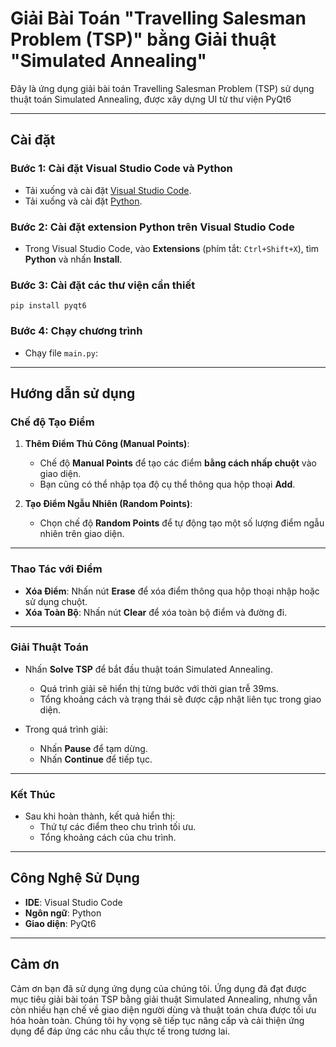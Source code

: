 
# **Giải Bài Toán "Travelling Salesman Problem (TSP)" bằng Giải thuật "Simulated Annealing"**

Đây là ứng dụng giải bài toán Travelling Salesman Problem (TSP) sử dụng thuật toán Simulated Annealing, được xây dựng UI từ thư viện PyQt6

---

## **Cài đặt**

### **Bước 1: Cài đặt Visual Studio Code và Python**
- Tải xuống và cài đặt [Visual Studio Code](https://code.visualstudio.com/).
- Tải xuống và cài đặt [Python](https://www.python.org/).

### **Bước 2: Cài đặt extension Python trên Visual Studio Code**
- Trong Visual Studio Code, vào **Extensions** (phím tắt: `Ctrl+Shift+X`), tìm **Python** và nhấn **Install**.

### **Bước 3: Cài đặt các thư viện cần thiết**

```
pip install pyqt6
```

### **Bước 4: Chạy chương trình**
- Chạy file `main.py`:


---

## **Hướng dẫn sử dụng**

### **Chế độ Tạo Điểm**
1. **Thêm Điểm Thủ Công (Manual Points)**:
   - Chế độ **Manual Points** để tạo các điểm **bằng cách nhấp chuột** vào giao diện.
   - Bạn cũng có thể nhập tọa độ cụ thể thông qua hộp thoại **Add**.

2. **Tạo Điểm Ngẫu Nhiên (Random Points)**:
   - Chọn chế độ **Random Points** để tự động tạo một số lượng điểm ngẫu nhiên trên giao diện.

---

### **Thao Tác với Điểm**
- **Xóa Điểm**: Nhấn nút **Erase** để xóa điểm thông qua hộp thoại nhập hoặc sử dụng chuột.
- **Xóa Toàn Bộ**: Nhấn nút **Clear** để xóa toàn bộ điểm và đường đi.

---

### **Giải Thuật Toán**
- Nhấn **Solve TSP** để bắt đầu thuật toán Simulated Annealing.
  - Quá trình giải sẽ hiển thị từng bước với thời gian trễ 39ms.
  - Tổng khoảng cách và trạng thái sẽ được cập nhật liên tục trong giao diện.

- Trong quá trình giải:
  - Nhấn **Pause** để tạm dừng.
  - Nhấn **Continue** để tiếp tục.

---

### **Kết Thúc**
- Sau khi hoàn thành, kết quả hiển thị:
  - Thứ tự các điểm theo chu trình tối ưu.
  - Tổng khoảng cách của chu trình.

---

## **Công Nghệ Sử Dụng**
- **IDE**: Visual Studio Code
- **Ngôn ngữ**: Python
- **Giao diện**: PyQt6

---

## **Cảm ơn**
Cảm ơn bạn đã sử dụng ứng dụng của chúng tôi. Ứng dụng đã đạt được mục tiêu giải bài toán TSP bằng giải thuật Simulated Annealing, nhưng vẫn còn nhiều hạn chế về giao diện người dùng và thuật toán chưa được tối ưu hóa hoàn toàn. Chúng tôi hy vọng sẽ tiếp tục nâng cấp và cải thiện ứng dụng để đáp ứng các nhu cầu thực tế trong tương lai.
